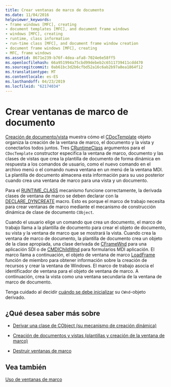 ```yaml
---
title: Crear ventanas de marco de documento
ms.date: 11/04/2016
helpviewer_keywords:
- frame windows [MFC], creating
- document templates [MFC], and document frame windows
- windows [MFC], creating
- runtime, class information
- run-time class [MFC], and document frame window creation
- document frame windows [MFC], creating
- MFC, frame windows
ms.assetid: 8671e239-b76f-4dea-afa8-7024e6e58ff5
ms.openlocfilehash: 66a951994a75cbd99debeb2c6511739411cdd470
ms.sourcegitcommit: 0ab61bc3d2b6cfbd52a16c6ab2b97a8ea1864f12
ms.translationtype: MT
ms.contentlocale: es-ES
ms.lasthandoff: 04/23/2019
ms.locfileid: "62174034"
---
```

# <a name="creating-document-frame-windows"></a>Crear ventanas de marco de documento

[Creación de documento/vista](../mfc/document-view-creation.md) muestra cómo el [CDocTemplate](../mfc/reference/cdoctemplate-class.md) objeto organiza la creación de la ventana de marco, el documento y la vista y conectarlos todos juntos. Tres [CRuntimeClass](../mfc/reference/cruntimeclass-structure.md) argumentos para el `CDocTemplate` constructor especifica la ventana de marco, documento y las clases de vistas que crea la plantilla de documento de forma dinámica en respuesta a los comandos de usuario, como el nuevo comando en el archivo menú o el comando nueva ventana en un menú de la ventana MDI. La plantilla de documento almacena esta información para su uso posterior cuando crea una ventana de marco para una vista y un documento.

Para el [RUNTIME_CLASS](../mfc/reference/run-time-object-model-services.md#runtime_class) mecanismo funcione correctamente, la derivada clases de ventana de marco se deben declarar con la [DECLARE_DYNCREATE](../mfc/reference/run-time-object-model-services.md#declare_dyncreate) macro. Esto es porque el marco de trabajo necesita para crear ventanas de marco mediante el mecanismo de construcción dinámica de clase de documento `CObject`.

Cuando el usuario elige un comando que crea un documento, el marco de trabajo llama a la plantilla de documento para crear el objeto de documento, su vista y la ventana de marco que se mostrará la vista. Cuando crea la ventana de marco de documento, la plantilla de documento crea un objeto de la clase apropiada, una clase derivada de [CFrameWnd](../mfc/reference/cframewnd-class.md) para una aplicación SDI o de [CMDIChildWnd](../mfc/reference/cmdichildwnd-class.md) para formularios MDI aplicación. El marco llama a continuación, el objeto de ventana de marco [LoadFrame](../mfc/reference/cframewnd-class.md#loadframe) función de miembro para obtener información sobre la creación de recursos y crear la ventana de Windows. El marco de trabajo asocia el identificador de ventana para el objeto de ventana de marco. A continuación, crea la vista como una ventana secundaria de la ventana de marco de documento.

Tenga cuidado al decidir [cuándo se debe inicializar](../mfc/when-to-initialize-cwnd-objects.md) su `CWnd`-objeto derivado.

## <a name="what-do-you-want-to-know-more-about"></a>¿Qué desea saber más sobre

- [Derivar una clase de CObject (su mecanismo de creación dinámica)](../mfc/deriving-a-class-from-cobject.md)

- [Creación de documentos y vistas (plantillas y creación de la ventana de marco)](../mfc/document-view-creation.md)

- [Destruir ventanas de marco](../mfc/destroying-frame-windows.md)

## <a name="see-also"></a>Vea también

[Uso de ventanas de marco](../mfc/using-frame-windows.md)
